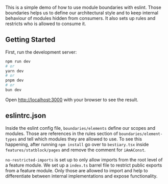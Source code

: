 This is a simple demo of how to use module boundaries with eslint.
Those boundaries helps us to define our architectural style and to keep internal behaviour of modules hidden from
consumers.
It also sets up rules and restricts who is allowed to consume it.

## Getting Started

First, run the development server:

```bash
npm run dev
# or
yarn dev
# or
pnpm dev
# or
bun dev
```

Open [http://localhost:3000](http://localhost:3000) with your browser to see the result.

## eslintrc.json

Inside the eslint config file, `boundaries/elements` define our scopes and modules.
Those are references in the rules section of `boundaries/element-types` and tell which modules they are allowed to use.
To see this happening, after running `npm install` go over to `bestiary.tsx` inside `features/statblock/pages` and
remove the comment for `iAmAConst`.

`no-restricted-imports` is set up to only allow imports from the root level of a feature module.
We set up a `index.ts` barrel file to restrict public exports from a feature module.
Only those are allowed to import and help to differentiate between internal implementations and expose functionality.


